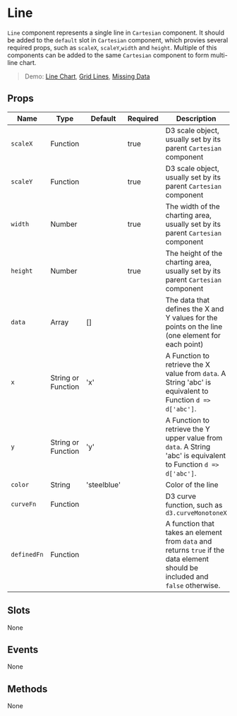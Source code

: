# Line

`Line` component represents a single line in `Cartesian` component. It should be added to the `default` slot in `Cartesian` component, which provies several required props, such as `scaleX`, `scaleY`,`width` and `height`. Multiple of this components can be added to the same `Cartesian` component to form multi-line chart.

> Demo: [Line Chart](/gallery/LineChart), [Grid Lines](/gallery/GridLines), [Missing Data](/gallery/MissingData)

## Props

Name             | Type       | Default      | Required | Description
---------------- | ---------- | ------------ | -------- | -----------------------
`scaleX`         | Function   |              | true     | D3 scale object, usually set by its parent `Cartesian` component
`scaleY`         | Function   |              | true     | D3 scale object, usually set by its parent `Cartesian` component
`width`          | Number     |              | true     | The width of the charting area, usually set by its parent `Cartesian` component
`height`         | Number     |              | true     | The height of the charting area, usually set by its parent `Cartesian` component
`data`           | Array      | []           |          | The data that defines the X and Y values for the points on the line (one element for each point)
`x`              | String or Function | 'x'          |          | A Function to retrieve the X value from `data`. A String 'abc' is equivalent to Function `d => d['abc']`.
`y`              | String or Function | 'y'          |          | A Function to retrieve the Y upper value from `data`. A String 'abc' is equivalent to Function `d => d['abc']`.
`color`          | String     | 'steelblue'  |          | Color of the line
`curveFn`        | Function   |              |          | D3 curve function, such as `d3.curveMonotoneX`
`definedFn`      | Function   |              |          | A function that takes an element from `data` and returns `true` if the data element should be included and `false` otherwise.

## Slots

None

## Events

None

## Methods

None